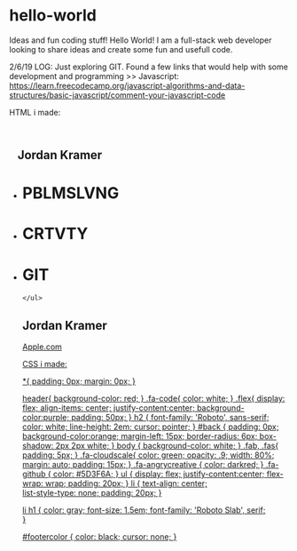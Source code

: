 # hello-world
Ideas and fun coding stuff!
Hello World! I am a full-stack web developer looking to share ideas and create some fun and usefull code.

2/6/19 LOG:
Just exploring GIT. Found a few links that would help with some development and programming >> 
Javascript: https://learn.freecodecamp.org/javascript-algorithms-and-data-structures/basic-javascript/comment-your-javascript-code


HTML i made:
<!DOCTYPE html>
<html>
<head>
    <meta charset="utf-8">
    <meta name="viewport" content="width=device-width">
  <title>JS Bin</title>
    <link rel="stylesheet" href="https://use.fontawesome.com/releases/v5.7.1/css/all.css" integrity="sha384-fnmOCqbTlWIlj8LyTjo7mOUStjsKC4pOpQbqyi7RrhN7udi9RwhKkMHpvLbHG9Sr" crossorigin="anonymous">
    <link href="https://fonts.googleapis.com/css?family=Roboto" rel="stylesheet">
  <link href="https://fonts.googleapis.com/css?family=Roboto+Slab" rel="stylesheet">
</head>
  <header>
  </header>
  <main>
    <div class="flex">
      <div class="2">
        <i class="fas fa-code fa-3x"></i>
      </div>
      <div id="back">
       <h2>&nbsp;&nbsp; Jordan Kramer &nbsp;&nbsp;</h2>
      </div>
    </div>
  </main>
  <body>
    <ul>
      <li>
        <i class="fab fa-cloudscale fa-8x"></i><h1>PBLMSLVNG</h1>
      </li>
       <li>
       <i class="fab fa-angrycreative fa-9x"></i><h1>CRTVTY</h1>
      </li>
       <li>
         <i class="fab fa-github fa-9x"></i><h1>GIT</h1>
      </li>

    </ul>

    
    
  </body>
  
  <footer>
    <div>
    <h2 id="footercolor">Jordan Kramer</h2>
      <p><a href="www.apple.com">Apple.com</p>
    </div>
    
    
    
  </footer>
</html>

CSS i made:

*{
  padding: 0px;
  margin: 0px;
}

header{
  background-color: red;
}
.fa-code{
  color: white;
}
.flex{
  display: flex;
  align-items: center;
  justify-content:center;
  background-color:purple;
  padding: 50px;
}
h2 {
  font-family: 'Roboto', sans-serif;
  color: white;
  line-height: 2em;
  cursor: pointer;
}
#back {
  padding: 0px;
  background-color:orange;
  margin-left: 15px;
  border-radius: 6px;
  box-shadow: 2px 2px white;
}
body {
  background-color: white;
}
.fab, .fas{
  padding: 5px;
}
.fa-cloudscale{
  color: green;
  opacity: .9;
  width: 80%;
  margin: auto;
  padding: 15px;
}
.fa-angrycreative {
  color: darkred;
}
.fa-github {
  color: #5D3F6A;
}
ul {
  display: flex;
  justify-content:center;
  flex-wrap: wrap;
  padding: 20px;
}
li {
  text-align: center;  
  list-style-type: none;
  padding: 20px;
}

li h1 {
  color: gray;
  font-size: 1.5em;
  font-family: 'Roboto Slab', serif;  
}

#footercolor {
  color: black;
  cursor: none;
}
